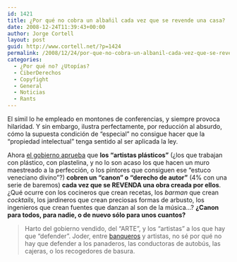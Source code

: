 ```yaml
---
id: 1421
title: ¿Por qué no cobra un albañil cada vez que se revende una casa?
date: 2008-12-24T11:39:43+00:00
author: Jorge Cortell
layout: post
guid: http://www.cortell.net/?p=1424
permalink: /2008/12/24/por-que-no-cobra-un-albanil-cada-vez-que-se-revende-una-casa/
categories:
  - ¿Por qué no? ¿Utopías?
  - CiberDerechos
  - Copyfight
  - General
  - Noticias
  - Rants
---
```

El símil lo he empleado en montones de conferencias, y siempre provoca hilaridad. Y sin embargo, ilustra perfectamente, por reducción al absurdo, cómo la supuesta condición de &#8220;especial&#8221; no consigue hacer que la &#8220;propiedad intelectual&#8221; tenga sentido al ser aplicada la ley.

Ahora <a title="noticia en Publico" href="http://www.publico.es/agencias/efe/184515/artistas/cobraran/ciento/obra/revenda/euros" target="_blank">el gobierno aprueba</a> que **los &#8220;artistas plásticos&#8221;** (¿los que trabajan con plástico, con plastelina, y no lo son acaso los que hacen un muro maestreado a la perfección, o los pintores que consiguen ese &#8220;estuco veneciano divino&#8221;?) **cobren un &#8220;canon&#8221; o &#8220;derecho de autor&#8221;** (4% con una serie de baremos) **cada vez que se REVENDA una obra creada por ellos**. ¿Qué ocurre con los cocineros que crean recetas, los _barman_ que crean _cocktails_, los jardineros que crean preciosas formas de arbusto, los ingenieros que crean fuentes que danzan al son de la música&#8230;? **¿Canon para todos, para nadie, o de nuevo sólo para unos cuantos?**

> Harto del gobierno vendido, del &#8220;ARTE&#8221;, y los &#8220;artistas&#8221; a los que hay que &#8220;defender&#8221;. Joder, entre <a title="post anterior" href="http://www.cortell.net/2008/12/24/todos-iguales-ante-la-ley-unos-mas-que-otros/" target="_blank">banqueros</a> y artistas, no sé por qué no hay que defender a los panaderos, las conductoras de autobús, las cajeras, o los recogedores de basura.